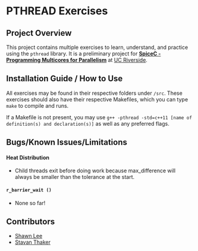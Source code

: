 PTHREAD Exercises
==================

Project Overview
-------------------
This project contains multiple exercises to learn, understand, and practice using the `pthread` library.
It is a preliminary project for [**SpiceC - Programming Multicores for Parallelism**](http://www.cs.ucr.edu/~gupta/research/Projects/multi1.html) at [UC Riverside](http://ucr.edu).

Installation Guide / How to Use
-------------------------------
All exercises may be found in their respective folders under `/src`. These exercises should also have their respective Makefiles, which you can type `make` to compile and runs.

If a Makefile is not present, you may use `g++ -pthread -std=c++11 [name of definition(s) and declaration(s)]` as well as any preferred flags.

Bugs/Known Issues/Limitations
-----------------------------

#### Heat Distribution

- Child threads exit before doing work because max_difference will always be smaller than the tolerance at the start.

#### `r_barrier_wait ()`

- None so far!

Contributors
------------

- [Shawn Lee](https://github.com/shawnjzlee)
- [Stavan Thaker](https://github.com/sthak004)